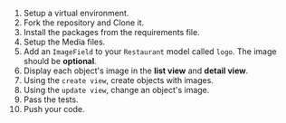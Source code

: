 1. Setup a virtual environment.
2. Fork the repository and Clone it.
3. Install the packages from the requirements file.
4. Setup the Media files.
5. Add an `ImageField` to your `Restaurant` model called `logo`. The image should be **optional**.
6. Display each object's image in the **list view** and **detail view**.
7. Using the `create view`, create objects with images.
8. Using the `update view`, change an object's image.
9. Pass the tests.
10. Push your code.
